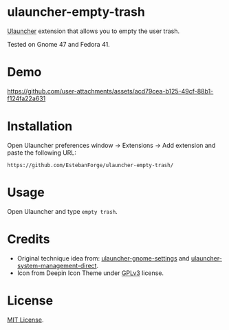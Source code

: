 # ulauncher-empty-trash

[Ulauncher](https://ulauncher.io) extension that allows you to empty the user trash.

Tested on Gnome 47 and Fedora 41.

# Demo

https://github.com/user-attachments/assets/acd79cea-b125-49cf-88b1-f124fa22a631

# Installation

Open Ulauncher preferences window -> Extensions -> Add extension and paste the following URL:

```
https://github.com/EstebanForge/ulauncher-empty-trash/
```

# Usage

Open Ulauncher and type `empty trash`.

# Credits

- Original technique idea from: [ulauncher-gnome-settings](https://github.com/friday/ulauncher-gnome-settings) and [ulauncher-system-management-direct](https://github.com/episode6/ulauncher-system-management-direct).
- Icon from Deepin Icon Theme under [GPLv3](https://www.gnu.org/licenses/gpl-3.0.html) license.

# License

[MIT License](https://raw.githubusercontent.com/EstebanForge/ulauncher-empty-trash/main/LICENSE).
